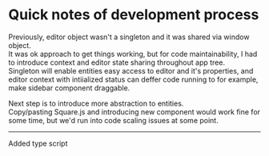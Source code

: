 # Quick notes of development process

Previously, editor object wasn't a singleton and it was shared via window object.  
It was ok approach to get things working, but for code maintainability, I had to introduce context and editor state sharing throughout app tree.  
Singleton will enable entities easy access to editor and it's properties, and editor context with intiialized status can deffer code running to for example, make sidebar component draggable.  

Next step is to introduce more abstraction to entities.  
Copy/pasting Square.js and introducing new component would work fine for some time, but we'd run into code scaling issues at some point.  

----

Added type script
